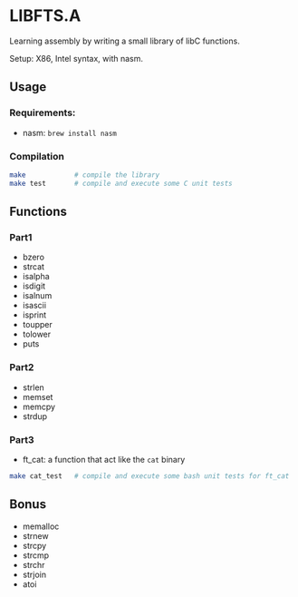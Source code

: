 # LIBFTS.A

Learning assembly by writing a small library of libC functions.

Setup: X86, Intel syntax, with nasm.

## Usage

### Requirements:
- nasm: `brew install nasm`

### Compilation
```bash
make			# compile the library
make test		# compile and execute some C unit tests
```

## Functions

### Part1
- bzero
- strcat
- isalpha
- isdigit
- isalnum
- isascii
- isprint
- toupper
- tolower
- puts

### Part2
- strlen
- memset
- memcpy
- strdup

### Part3
- ft_cat: a function that act like the `cat` binary
```bash
make cat_test	# compile and execute some bash unit tests for ft_cat
```

## Bonus
- memalloc
- strnew
- strcpy
- strcmp
- strchr
- strjoin
- atoi
